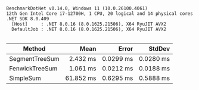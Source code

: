 ```

BenchmarkDotNet v0.14.0, Windows 11 (10.0.26100.4061)
12th Gen Intel Core i7-12700H, 1 CPU, 20 logical and 14 physical cores
.NET SDK 8.0.409
  [Host]     : .NET 8.0.16 (8.0.1625.21506), X64 RyuJIT AVX2
  DefaultJob : .NET 8.0.16 (8.0.1625.21506), X64 RyuJIT AVX2


```
| Method         | Mean      | Error     | StdDev    |
|--------------- |----------:|----------:|----------:|
| SegmentTreeSum |  2.432 ms | 0.0299 ms | 0.0280 ms |
| FenwickTreeSum |  1.061 ms | 0.0212 ms | 0.0188 ms |
| SimpleSum      | 61.852 ms | 0.6295 ms | 0.5888 ms |
